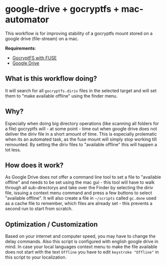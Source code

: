 # google-drive + gocryptfs + mac-automator
This workflow is for improving stability of a gocryptfs mount stored on a google drive (file-stream) on a mac.  
  
__Requirements__:  
* [GocryptFS with FUSE](https://github.com/rfjakob/gocryptfs)
* [Google Drive](https://dl.google.com/drive-file-stream/GoogleDrive.dmg)
  
## What is this workflow doing?
It will search for all `gocryptfs.diriv` files in the selected target and will set them to "make available offline" using the finder menu.  
  
## Why?
Especially when doing big directory operations (like scanning all folders for a file) gocryptfs will - at some point - time out when google drive does not deliver the diriv file in a short amount of time. This is especially prolematic when its an automated task, as the fuse mount will simply stop working till remounted. By setting the diriv files to "available offline" this will happen a lot less.  
  
## How does it work?
As Google Drive does not offer a command line tool to set a file to "available offline" and needs to be set using the mac gui - this tool will have to walk through all sub-directorys and take over the Finder by selecting the diriv file, issuing a context menu command and press a few buttons to select "available offline". It will also create a file in `~/scripts` called `gc.done` used as a cache file to remember, which files are already set - this prevents a second run to start from scratch. 

## Optimization / Customization
Based on your internet and computer speed, you may have to change the delay commands. Also this script is configured with english google drive in mind. In case your local languages context menu to make the file available does not start with the text `Offline` you have to edit `keystroke "Offline"` in this script to your localization. 


